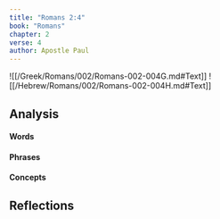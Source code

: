 ```yaml
---
title: "Romans 2:4"
book: "Romans"
chapter: 2
verse: 4
author: Apostle Paul
---
```

![[/Greek/Romans/002/Romans-002-004G.md#Text]]
![[/Hebrew/Romans/002/Romans-002-004H.md#Text]]

## Analysis

#### Words

#### Phrases

#### Concepts

## Reflections
